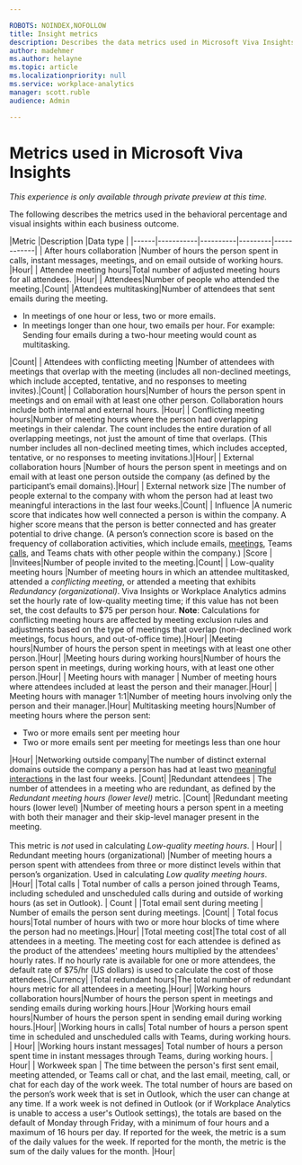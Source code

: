 ```yaml
---

ROBOTS: NOINDEX,NOFOLLOW
title: Insight metrics
description: Describes the data metrics used in Microsoft Viva Insights
author: madehmer
ms.author: helayne
ms.topic: article
ms.localizationpriority: null 
ms.service: workplace-analytics
manager: scott.ruble
audience: Admin

---
```

# Metrics used in Microsoft Viva Insights

*This experience is only available through private preview at this time.*

The following describes the metrics used in the behavioral percentage and visual insights within each business outcome.

|Metric |Description |Data type |
|------|-----------|----------|---------|------------|
|<a name="after-hours-collaboration-define"></a> After hours collaboration |Number of hours the person spent in calls, instant messages, meetings, and on email outside of working hours. |Hour|
| <a name="attendee-meeting-hours-define"></a> Attendee meeting hours|Total number of adjusted meeting hours for all attendees. |Hour|
| <a name="attendees-define"></a> Attendees|Number of people who attended the meeting.|Count|
|Attendees multitasking|Number of attendees that sent emails during the meeting.<ul><li>In meetings of one hour or less, two or more emails.</li><li>In meetings longer than one hour, two emails per hour. For example: Sending four emails during a two-hour meeting would count as multitasking.</li></ul>|Count|
| <a name="attendees-with-conflicting-meeting-define"></a> Attendees with conflicting meeting |Number of attendees with meetings that overlap with the meeting (includes all non-declined meetings, which include accepted, tentative, and no responses to meeting invites).|Count|
|<a name="collaboration-hours-define"></a> Collaboration hours|Number of hours the person spent in meetings and on email with at least one other person. Collaboration hours include both internal and external hours. |Hour|
|<a name="conflicting-meeting-hours-define"></a> Conflicting meeting hours|Number of meeting hours where the person had overlapping meetings in their calendar. The count includes the entire duration of all overlapping meetings, not just the amount of time that overlaps. (This number includes all non-declined meeting times, which includes accepted, tentative, or no responses to meeting invitations.)|Hour|
|<a name="external-collaboration-define"></a> External collaboration hours |Number of hours the person spent in meetings and on email with at least one person outside the company (as defined by the participant’s email domains).|Hour|
|<a name="external-network-define"></a> External network size |The number of people external to the company with whom the person had at least two meaningful interactions in the last four weeks.|Count|
| <a name="influence-define"></a> Influence |A numeric score that indicates how well connected a person is within the company. A higher score means that the person is better connected and has greater potential to drive change. (A person’s connection score is based on the frequency of collaboration activities, which include emails, [meetings](glossary.md#meeting-define), Teams [calls](glossary.md#call-define), and Teams chats with other people within the company.) |Score |
|Invitees|Number of people invited to the meeting.|Count|
|<a name="low-quality-meeting-hours-define"></a> Low-quality meeting hours |Number of meeting hours in which an attendee multitasked, attended a *conflicting meeting*, or attended a meeting that exhibits *Redundancy (organizational)*. Viva Insights or Workplace Analytics admins set the hourly rate of low-quality meeting time; if this value has not been set, the cost defaults to $75 per person hour. **Note**: Calculations for conflicting meeting hours are affected by meeting exclusion rules and adjustments based on the type of meetings that overlap (non-declined work meetings, focus hours, and out-of-office time).|Hour|
|<a name="meeting-hours-define"></a>Meeting hours|Number of hours the person spent in meetings with at least one other person.|Hour|
|Meeting hours during working hours|Number of hours the person spent in meetings, during working hours, with at least one other person.|Hour|
| <a name="meeting-hours-with-manager-define"></a> Meeting hours with manager | Number of meeting hours where attendees included at least the person and their manager.|Hour|
| <a name="meeting-hours-with-manager-1-1-define"></a> Meeting hours with manager 1:1|Number of meeting hours involving only the person and their manager.|Hour|
<a name="multitasking-meeting-hours-define"></a> Multitasking meeting hours|Number of meeting hours where the person sent:<ul><li>Two or more emails sent per meeting hour</li><li>Two or more emails sent per meeting for meetings less than one hour</li></ul>|Hour|
|Networking outside company|The number of distinct external domains outside the company a person has had at least two [meaningful interactions](glossary.md#meaningful-interaction-define) in the last four weeks. |Count|
|Redundant attendees | The number of attendees in a meeting who are redundant, as defined by the _Redundant meeting hours (lower level)_ metric. |Count|
|Redundant meeting hours (lower level) |Number of meeting hours a person spent in a meeting with both their manager and their skip-level manager present in the meeting. <br> <br> This metric is _not_ used in calculating *Low-quality meeting hours*. | Hour|
|<a name="redundant-meeting-hours-define"></a> Redundant meeting hours (organizational) |Number of meeting hours a person spent with attendees from three or more distinct levels within that person’s organization. Used in calculating *Low quality meeting hours*. |Hour|
|Total calls | Total number of calls a person joined through Teams, including scheduled and unscheduled calls during and outside of working hours (as set in Outlook). | Count |
|Total email sent during meeting | Number of emails the person sent during meetings. |Count|
|<a name="focus-define"></a> Total focus hours|Total number of hours with two or more hour blocks of time where the person had no meetings.|Hour|
|Total meeting cost|The total cost of all attendees in a meeting. The meeting cost for each attendee is defined as the product of the attendees' meeting hours multiplied by the attendees' hourly rates. If no hourly rate is available for one or more attendees, the default rate of $75/hr (US dollars) is used to calculate the cost of those attendees.|Currency|
|Total redundant hours|The total number of redundant hours metric for all attendees in a meeting.|Hour|
|Working hours collaboration hours|Number of hours the person spent in meetings and sending emails during working hours.|Hour
|Working hours email hours|Number of hours the person spent in sending email during working hours.|Hour|
|Working hours in calls| Total number of hours a person spent time in scheduled and unscheduled calls with Teams, during working hours. | Hour|
|Working hours instant messages| Total number of hours a person spent time in instant messages through Teams, during working hours. | Hour|
| <a name="workweek-span-define"></a> Workweek span | The time between the person's first sent email, meeting attended, or Teams call or chat, and the last email, meeting, call, or chat for each day of the work week. The total number of hours are based on the person’s work week that is set in Outlook, which the user can change at any time. If a work week is not defined in Outlook (or if Workplace Analytics is unable to access a user's Outlook settings), the totals are based on the default of Monday through Friday, with a minimum of four hours and a maximum of 16 hours per day. If reported for the week, the metric is a sum of the daily values for the week. If reported for the month, the metric is the sum of the daily values for the month. |Hour|

